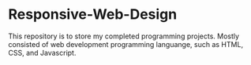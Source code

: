 # Responsive-Web-Design
This repository is to store my completed programming projects. Mostly consisted of web development programming languange, such as HTML, CSS, and Javascript.
